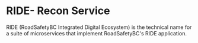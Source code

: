 # RIDE- Recon Service

RIDE (RoadSafetyBC Integrated Digital Ecosystem) is the technical name for a suite of microservices that implement RoadSafetyBC's RIDE application.    